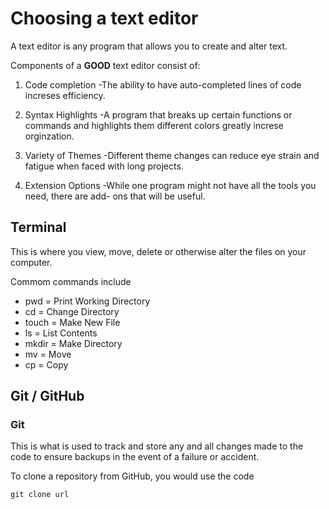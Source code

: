 # Choosing a text editor

A text editor is any program that allows you to create and alter text.

Components of a **GOOD** text editor consist of:

1. Code completion
 -The ability to have auto-completed lines of code increses efficiency.
 
2. Syntax Highlights
 -A program that breaks up certain functions or commands and highlights them different colors greatly increse orginzation.
 
3. Variety of Themes
 -Different theme changes can reduce eye strain and fatigue when faced with long projects.
 
4. Extension Options
 -While one program might not have all the tools you need, there are add- ons that will be useful.
 
 ## Terminal
 
 This is where you view, move, delete or otherwise alter the files on your computer.
 
 Commom commands include
 
 - pwd = Print Working Directory
 - cd = Change Directory
 - touch = Make New File
 - ls = List Contents
 - mkdir = Make Directory
 - mv = Move
 - cp = Copy
 
 ## Git / GitHub
 
 ### Git
 
 This is what is used to track and store any and all changes made to the code to ensure backups in the event of a failure or accident.
 
 To clone a repository from GitHub, you would use the code
 
 `git clone url`
 
